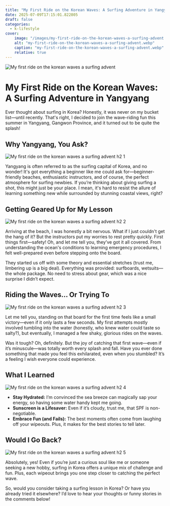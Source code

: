 ```yaml
---
title: "My First Ride on the Korean Waves: A Surfing Adventure in Yangyang"
date: 2025-07-09T17:15:01.822805
draft: false
categories:
  - k-lifestyle
cover:
    image: "/images/my-first-ride-on-the-korean-waves-a-surfing-advent.webp"
    alt: "my-first-ride-on-the-korean-waves-a-surfing-advent.webp"
    caption: "my-first-ride-on-the-korean-waves-a-surfing-advent.webp"
    relative: true
---
```

![My first ride on the korean waves a surfing advent](/images/my-first-ride-on-the-korean-waves-a-surfing-advent.webp)

# My First Ride on the Korean Waves: A Surfing Adventure in Yangyang

Ever thought about surfing in Korea? Honestly, it was never on my bucket list—until recently. That's right, I decided to join the wave-riding fun this summer in Yangyang, Gangwon Province, and it turned out to be quite the splash!

## Why Yangyang, You Ask?

![My first ride on the korean waves a surfing advent h2 1](/images/my-first-ride-on-the-korean-waves-a-surfing-advent-h2-1.webp)


Yangyang is often referred to as the surfing capital of Korea, and no wonder! It's got everything a beginner like me could ask for—beginner-friendly beaches, enthusiastic instructors, and of course, the perfect atmosphere for surfing newbies. If you’re thinking about giving surfing a shot, this might just be your place. I mean, it's hard to resist the allure of learning something new while surrounded by stunning coastal views, right?

## Getting Geared Up for My Lesson

![My first ride on the korean waves a surfing advent h2 2](/images/my-first-ride-on-the-korean-waves-a-surfing-advent-h2-2.webp)


Arriving at the beach, I was honestly a bit nervous. What if I just couldn't get the hang of it? But the instructors put my worries to rest pretty quickly. First things first—safety! Oh, and let me tell you, they’ve got it all covered. From understanding the ocean's conditions to learning emergency procedures, I felt well-prepared even before stepping onto the board.

They started us off with some theory and essential stretches (trust me, limbering up is a big deal). Everything was provided: surfboards, wetsuits—the whole package. No need to stress about gear, which was a nice surprise I didn’t expect.

## Riding the Waves… Or Trying To

![My first ride on the korean waves a surfing advent h2 3](/images/my-first-ride-on-the-korean-waves-a-surfing-advent-h2-3.webp)


Let me tell you, standing on that board for the first time feels like a small victory—even if it only lasts a few seconds. My first attempts mostly involved tumbling into the water (honestly, who knew water could taste so salty?), but eventually, I managed a few shaky, glorious rides on the waves.

Was it tough? Oh, definitely. But the joy of catching that first wave—even if it’s minuscule—was totally worth every splash and fall. Have you ever done something that made you feel this exhilarated, even when you stumbled? It’s a feeling I wish everyone could experience.

## What I Learned

![My first ride on the korean waves a surfing advent h2 4](/images/my-first-ride-on-the-korean-waves-a-surfing-advent-h2-4.webp)


- **Stay Hydrated:** I’m convinced the sea breeze can magically sap your energy, so having some water handy kept me going.
- **Sunscreen is a Lifesaver:** Even if it’s cloudy, trust me, that SPF is non-negotiable.
- **Embrace Fun (and Fails):** The best moments often come from laughing off your wipeouts. Plus, it makes for the best stories to tell later.

## Would I Go Back?

![My first ride on the korean waves a surfing advent h2 5](/images/my-first-ride-on-the-korean-waves-a-surfing-advent-h2-5.webp)


Absolutely, yes! Even if you’re just a curious soul like me or someone seeking a new hobby, surfing in Korea offers a unique mix of challenge and fun. Plus, each wipeout brings you one step closer to catching the perfect wave.

So, would you consider taking a surfing lesson in Korea? Or have you already tried it elsewhere? I’d love to hear your thoughts or funny stories in the comments below!

